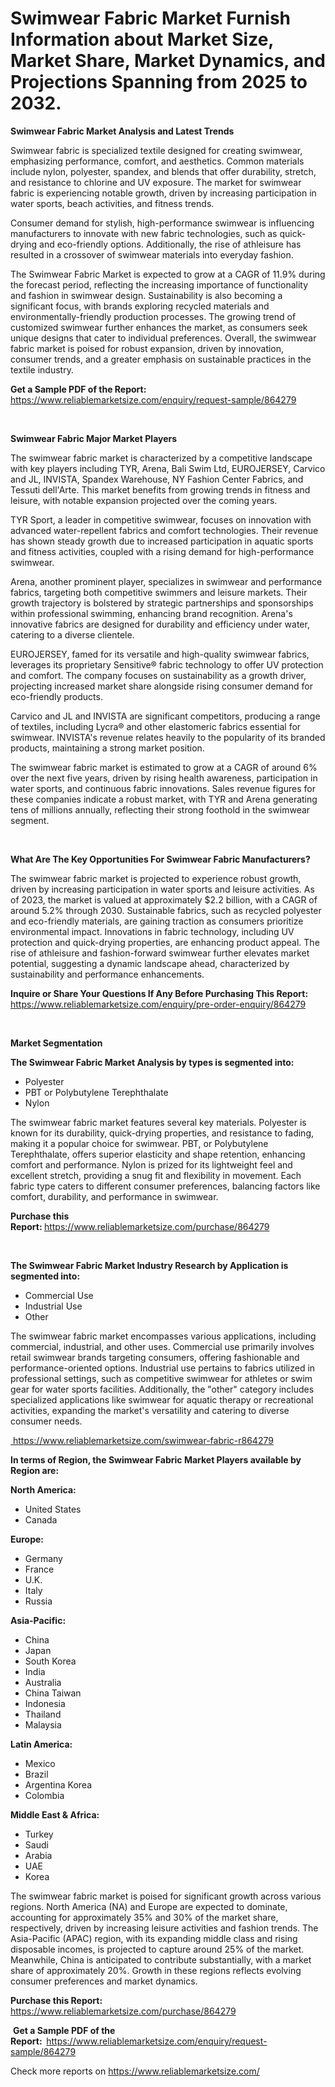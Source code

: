 <p><h1>Swimwear Fabric Market Furnish Information about Market Size, Market Share, Market Dynamics, and Projections Spanning from 2025 to 2032.</h1></p><p><strong>Swimwear Fabric Market Analysis and Latest Trends</strong></p>
<p><p>Swimwear fabric is specialized textile designed for creating swimwear, emphasizing performance, comfort, and aesthetics. Common materials include nylon, polyester, spandex, and blends that offer durability, stretch, and resistance to chlorine and UV exposure. The market for swimwear fabric is experiencing notable growth, driven by increasing participation in water sports, beach activities, and fitness trends. </p><p>Consumer demand for stylish, high-performance swimwear is influencing manufacturers to innovate with new fabric technologies, such as quick-drying and eco-friendly options. Additionally, the rise of athleisure has resulted in a crossover of swimwear materials into everyday fashion. </p><p>The Swimwear Fabric Market is expected to grow at a CAGR of 11.9% during the forecast period, reflecting the increasing importance of functionality and fashion in swimwear design. Sustainability is also becoming a significant focus, with brands exploring recycled materials and environmentally-friendly production processes. The growing trend of customized swimwear further enhances the market, as consumers seek unique designs that cater to individual preferences. Overall, the swimwear fabric market is poised for robust expansion, driven by innovation, consumer trends, and a greater emphasis on sustainable practices in the textile industry.</p></p>
<p><strong>Get a Sample PDF of the Report:&nbsp;</strong> <a href="https://www.reliablemarketsize.com/enquiry/request-sample/864279?utm_campaign=1911&utm_medium=2&utm_source=Github&utm_content=ia&utm_term=08022025&utm_id=swimwear-fabric">https://www.reliablemarketsize.com/enquiry/request-sample/864279</a></p>
<p>&nbsp;</p>
<p><strong>Swimwear Fabric Major Market Players</strong></p>
<p><p>The swimwear fabric market is characterized by a competitive landscape with key players including TYR, Arena, Bali Swim Ltd, EUROJERSEY, Carvico and JL, INVISTA, Spandex Warehouse, NY Fashion Center Fabrics, and Tessuti dell'Arte. This market benefits from growing trends in fitness and leisure, with notable expansion projected over the coming years.</p><p>TYR Sport, a leader in competitive swimwear, focuses on innovation with advanced water-repellent fabrics and comfort technologies. Their revenue has shown steady growth due to increased participation in aquatic sports and fitness activities, coupled with a rising demand for high-performance swimwear.</p><p>Arena, another prominent player, specializes in swimwear and performance fabrics, targeting both competitive swimmers and leisure markets. Their growth trajectory is bolstered by strategic partnerships and sponsorships within professional swimming, enhancing brand recognition. Arena's innovative fabrics are designed for durability and efficiency under water, catering to a diverse clientele.</p><p>EUROJERSEY, famed for its versatile and high-quality swimwear fabrics, leverages its proprietary Sensitive® fabric technology to offer UV protection and comfort. The company focuses on sustainability as a growth driver, projecting increased market share alongside rising consumer demand for eco-friendly products.</p><p>Carvico and JL and INVISTA are significant competitors, producing a range of textiles, including Lycra® and other elastomeric fabrics essential for swimwear. INVISTA's revenue relates heavily to the popularity of its branded products, maintaining a strong market position.</p><p>The swimwear fabric market is estimated to grow at a CAGR of around 6% over the next five years, driven by rising health awareness, participation in water sports, and continuous fabric innovations. Sales revenue figures for these companies indicate a robust market, with TYR and Arena generating tens of millions annually, reflecting their strong foothold in the swimwear segment.</p></p>
<p>&nbsp;</p>
<p><strong>What Are The Key Opportunities For Swimwear Fabric Manufacturers?</strong></p>
<p><p>The swimwear fabric market is projected to experience robust growth, driven by increasing participation in water sports and leisure activities. As of 2023, the market is valued at approximately $2.2 billion, with a CAGR of around 5.2% through 2030. Sustainable fabrics, such as recycled polyester and eco-friendly materials, are gaining traction as consumers prioritize environmental impact. Innovations in fabric technology, including UV protection and quick-drying properties, are enhancing product appeal. The rise of athleisure and fashion-forward swimwear further elevates market potential, suggesting a dynamic landscape ahead, characterized by sustainability and performance enhancements.</p></p>
<p><strong>Inquire or Share Your Questions If Any Before Purchasing This Report:</strong> <a href="https://www.reliablemarketsize.com/enquiry/pre-order-enquiry/864279?utm_campaign=1911&utm_medium=2&utm_source=Github&utm_content=ia&utm_term=08022025&utm_id=swimwear-fabric">https://www.reliablemarketsize.com/enquiry/pre-order-enquiry/864279</a></p>
<p>&nbsp;</p>
<p><strong>Market Segmentation</strong></p>
<p><strong>The Swimwear Fabric Market Analysis by types is segmented into:</strong></p>
<p><ul><li>Polyester</li><li>PBT or Polybutylene Terephthalate</li><li>Nylon</li></ul></p>
<p><p>The swimwear fabric market features several key materials. Polyester is known for its durability, quick-drying properties, and resistance to fading, making it a popular choice for swimwear. PBT, or Polybutylene Terephthalate, offers superior elasticity and shape retention, enhancing comfort and performance. Nylon is prized for its lightweight feel and excellent stretch, providing a snug fit and flexibility in movement. Each fabric type caters to different consumer preferences, balancing factors like comfort, durability, and performance in swimwear.</p></p>
<p><strong>Purchase this Report:&nbsp;</strong><a href="https://www.reliablemarketsize.com/purchase/864279?utm_campaign=1911&utm_medium=2&utm_source=Github&utm_content=ia&utm_term=08022025&utm_id=swimwear-fabric">https://www.reliablemarketsize.com/purchase/864279</a></p>
<p>&nbsp;</p>
<p><strong>The Swimwear Fabric Market Industry Research by Application is segmented into:</strong></p>
<p><ul><li>Commercial Use</li><li>Industrial Use</li><li>Other</li></ul></p>
<p><p>The swimwear fabric market encompasses various applications, including commercial, industrial, and other uses. Commercial use primarily involves retail swimwear brands targeting consumers, offering fashionable and performance-oriented options. Industrial use pertains to fabrics utilized in professional settings, such as competitive swimwear for athletes or swim gear for water sports facilities. Additionally, the "other" category includes specialized applications like swimwear for aquatic therapy or recreational activities, expanding the market's versatility and catering to diverse consumer needs.</p></p>
<p><a href="https://www.reliablemarketsize.com/swimwear-fabric-r864279?utm_campaign=1911&utm_medium=2&utm_source=Github&utm_content=ia&utm_term=08022025&utm_id=swimwear-fabric">&nbsp;https://www.reliablemarketsize.com/swimwear-fabric-r864279</a></p>
<p><strong>In terms of Region, the Swimwear Fabric Market Players available by Region are:</strong></p>
<p>
    <p> <strong> North America: </strong>
        <ul>
            <li>United States</li>
            <li>Canada</li>
        </ul>
        </p> 
    <p> <strong> Europe: </strong>
        <ul>
            <li>Germany</li>
            <li>France</li>
            <li>U.K.</li>
            <li>Italy</li>
            <li>Russia</li>
        </ul>
        </p> 
    <p> <strong> Asia-Pacific: </strong>
        <ul>
            <li>China</li>
            <li>Japan</li>
            <li>South Korea</li>
            <li>India</li>
            <li>Australia</li>
            <li>China Taiwan</li>
            <li>Indonesia</li>
            <li>Thailand</li>
            <li>Malaysia</li>
        </ul>
        </p> 
    <p> <strong> Latin America: </strong>
        <ul>
            <li>Mexico</li>
            <li>Brazil</li>
            <li>Argentina Korea</li>
            <li>Colombia</li>
        </ul>
        </p> 
    <p> <strong> Middle East & Africa: </strong>
        <ul>
            <li>Turkey</li>
            <li>Saudi</li>
            <li>Arabia</li>
            <li>UAE</li>
            <li>Korea</li>
        </ul>
    </p>
    </p>
<p><p>The swimwear fabric market is poised for significant growth across various regions. North America (NA) and Europe are expected to dominate, accounting for approximately 35% and 30% of the market share, respectively, driven by increasing leisure activities and fashion trends. The Asia-Pacific (APAC) region, with its expanding middle class and rising disposable incomes, is projected to capture around 25% of the market. Meanwhile, China is anticipated to contribute substantially, with a market share of approximately 20%. Growth in these regions reflects evolving consumer preferences and market dynamics.</p></p>
<p><strong>Purchase this Report: </strong><a href="https://www.reliablemarketsize.com/purchase/864279?utm_campaign=1911&utm_medium=2&utm_source=Github&utm_content=ia&utm_term=08022025&utm_id=swimwear-fabric">https://www.reliablemarketsize.com/purchase/864279</a></p>
<p>&nbsp;<strong>Get a Sample PDF of the Report:&nbsp;&nbsp;</strong><a href="https://www.reliablemarketsize.com/enquiry/request-sample/864279?utm_campaign=1911&utm_medium=2&utm_source=Github&utm_content=ia&utm_term=08022025&utm_id=swimwear-fabric">https://www.reliablemarketsize.com/enquiry/request-sample/864279</a></p>
<p><strong></strong></p>
<p>Check more reports on <a href="https://www.reliablemarketsize.com/?utm_campaign=1911&utm_medium=2&utm_source=Github&utm_content=ia&utm_term=08022025&utm_id=swimwear-fabric">https://www.reliablemarketsize.com/</a></p>